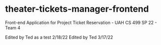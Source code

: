 # theater-tickets-manager-frontend
Front-end Application for Project Ticket Reservation - UAH CS 499 SP 22 - Team 4

Edited by Ted as a test 2/18/22
Edited by Ted 3/17/22
